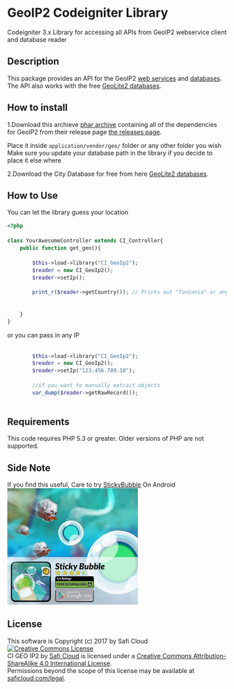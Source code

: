 # GeoIP2 Codeigniter Library
Codeigniter 3.x Library for accessing all APIs from GeoIP2 webservice client and database reader


## Description ##

This package provides an API for the GeoIP2
[web services](http://dev.maxmind.com/geoip/geoip2/web-services) and
[databases](http://dev.maxmind.com/geoip/geoip2/downloadable). The API also
works with the free
[GeoLite2 databases](http://dev.maxmind.com/geoip/geoip2/geolite2/).

## How to install ##
1.Download this archieve 
[phar archive](http://php.net/manual/en/book.phar.php) containing all of the
dependencies for GeoIP2 from their release page 
[the releases page](https://github.com/maxmind/GeoIP2-php/releases).

Place it inside  ```application/vendor/geo/``` folder or any other folder you wish
Make sure you update your database path in the library if you decide to place it else where
 
2.Download the City Database for free from here 
[GeoLite2 databases](http://dev.maxmind.com/geoip/geoip2/geolite2/).


## How to Use ##
You can let the library guess your location

```php
<?php

class YourAwesomeController extends CI_Controller{
    public function get_geo(){
        
        $this->load->library("CI_GeoIp2");
        $reader = new CI_GeoIp2();
        $reader->setIp();
        
        print_r($reader->getCountry()); // Prints out "Tanzania" or any other country you are in
        

    }
}

```

or you can pass in any IP

```php
 
        $this->load->library("CI_GeoIp2");
        $reader = new CI_GeoIp2();
        $reader->setIp("123.456.789.10");
        
        //if you want to manually extract objects
        var_dump($reader->getRawRecord()); 
 
```

## Requirements  ##

This code requires PHP 5.3 or greater. Older versions of PHP are not
supported. 
 
## Side Note

If you find this useful, 
Care to try <a href="https://play.google.com/store/apps/details?id=com.fadsel.stickybubble">StickyBubble</a> On Android
<br/>
<img src="https://raw.githubusercontent.com/fadsel/Read-CSV/master/deneee.jpg" width="300"/>

## License
This software is Copyright (c) 2017 by Safi Cloud 
<a rel="license" href="http://creativecommons.org/licenses/by-sa/4.0/"><img alt="Creative Commons License" style="border-width:0" src="https://i.creativecommons.org/l/by-sa/4.0/88x31.png" /></a><br /><span xmlns:dct="http://purl.org/dc/terms/" href="http://purl.org/dc/dcmitype/Text" property="dct:title" rel="dct:type">CI GEO IP2</span> by <a xmlns:cc="http://creativecommons.org/ns#" href="https://saficloud.com" property="cc:attributionName" rel="cc:attributionURL">Safi Cloud</a> is licensed under a <a rel="license" href="http://creativecommons.org/licenses/by-sa/4.0/">Creative Commons Attribution-ShareAlike 4.0 International License</a>.<br />Permissions beyond the scope of this license may be available at <a xmlns:cc="http://creativecommons.org/ns#" href="https://saficloud.com/legal" rel="cc:morePermissions">saficloud.com/legal</a>.



